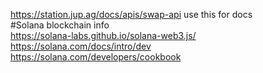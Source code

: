 https://station.jup.ag/docs/apis/swap-api use this for docs </br>
#Solana blockchain info                                     </br>
https://solana-labs.github.io/solana-web3.js/               </br>
https://solana.com/docs/intro/dev                           </br>
https://solana.com/developers/cookbook                      </br>